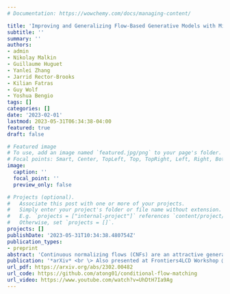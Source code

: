```yaml
---
# Documentation: https://wowchemy.com/docs/managing-content/

title: 'Improving and Generalizing Flow-Based Generative Models with Minibatch Optimal Transport'
subtitle: ''
summary: ''
authors:
- admin
- Nikolay Malkin
- Guillaume Huguet
- Yanlei Zhang
- Jarrid Rector-Brooks
- Kilian Fatras
- Guy Wolf
- Yoshua Bengio
tags: []
categories: []
date: '2023-02-01'
lastmod: 2023-05-31T06:34:38-04:00
featured: true
draft: false

# Featured image
# To use, add an image named `featured.jpg/png` to your page's folder.
# Focal points: Smart, Center, TopLeft, Top, TopRight, Left, Right, BottomLeft, Bottom, BottomRight.
image:
  caption: ''
  focal_point: ''
  preview_only: false

# Projects (optional).
#   Associate this post with one or more of your projects.
#   Simply enter your project's folder or file name without extension.
#   E.g. `projects = ["internal-project"]` references `content/project/deep-learning/index.md`.
#   Otherwise, set `projects = []`.
projects: []
publishDate: '2023-05-31T10:34:38.480754Z'
publication_types:
- preprint
abstract: 'Continuous normalizing flows (CNFs) are an attractive generative modeling technique, but they have been held back by limitations in their simulation-based maximum likelihood training. We introduce the generalized conditional flow matching (CFM) technique, a family of simulation-free training objectives for CNFs. CFM features a stable regression objective like that used to train the stochastic flow in diffusion models but enjoys the efficient inference of deterministic flow models. In contrast to both diffusion models and prior CNF training algorithms, CFM does not require the source distribution to be Gaussian or require evaluation of its density. A variant of our objective is optimal transport CFM (OT-CFM), which creates simpler flows that are more stable to train and lead to faster inference, as evaluated in our experiments. Furthermore, OT-CFM is the first method to compute dynamic OT in a simulation-free way. Training CNFs with CFM improves results on a variety of conditional and unconditional generation tasks, such as inferring single cell dynamics, unsupervised image translation, and Schrödinger bridge inference.'
publication: '*arXiv* <br \> Also presented at Frontiers4LCD Workshop @ ICML 2023'
url_pdf: https://arxiv.org/abs/2302.00482
url_code: https://github.com/atong01/conditional-flow-matching
url_video: https://www.youtube.com/watch?v=UhDtH7Ia9Ag
---
```

